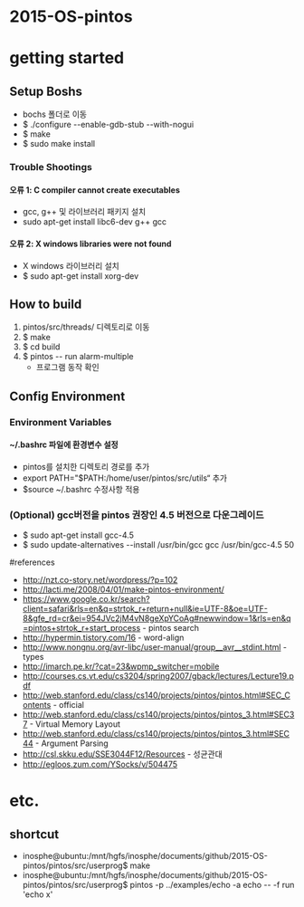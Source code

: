 # 2015-OS-pintos

# getting started

## Setup Boshs
* bochs 폴더로 이동
* $ ./configure --enable-gdb-stub --with-nogui
* $ make
* $ sudo make install

### Trouble Shootings

#### 오류 1: C compiler cannot create executables
* gcc, g++ 및 라이브러리 패키지 설치
* sudo apt-get install libc6-dev g++ gcc

#### 오류 2: X windows libraries were not found 
* X windows 라이브러리 설치
* $ sudo apt-get install xorg-dev

## How to build
1. pintos/src/threads/ 디렉토리로 이동
2. $ make
3. $ cd build
4. $ pintos -- run alarm-multiple 
	* 프로그램 동작 확인

## Config Environment

### Environment Variables

#### ~/.bashrc 파일에 환경변수 설정
* pintos를 설치한 디렉토리 경로를 추가
* export PATH="$PATH:/home/user/pintos/src/utils“ 추가
* $source ~/.bashrc 수정사항 적용

### (Optional) gcc버전을 pintos 권장인 4.5 버전으로 다운그레이드
* $ sudo apt-get install gcc-4.5
* $ sudo update-alternatives --install /usr/bin/gcc gcc /usr/bin/gcc-4.5 50


#references
* http://nzt.co-story.net/wordpress/?p=102
* http://lacti.me/2008/04/01/make-pintos-environment/
* https://www.google.co.kr/search?client=safari&rls=en&q=strtok_r+return+null&ie=UTF-8&oe=UTF-8&gfe_rd=cr&ei=954JVc2jM4vN8geXpYCoAg#newwindow=1&rls=en&q=pintos+strtok_r+start_process	- pintos search
* http://hypermin.tistory.com/16	- word-align
* http://www.nongnu.org/avr-libc/user-manual/group__avr__stdint.html - types
* http://imarch.pe.kr/?cat=23&wpmp_switcher=mobile
* http://courses.cs.vt.edu/cs3204/spring2007/gback/lectures/Lecture19.pdf
* http://web.stanford.edu/class/cs140/projects/pintos/pintos.html#SEC_Contents - official
* http://web.stanford.edu/class/cs140/projects/pintos/pintos_3.html#SEC37 - Virtual Memory Layout
* http://web.stanford.edu/class/cs140/projects/pintos/pintos_3.html#SEC44 - Argument Parsing
* http://csl.skku.edu/SSE3044F12/Resources - 성균관대
* http://egloos.zum.com/YSocks/v/504475

# etc.

## shortcut
* inosphe@ubuntu:/mnt/hgfs/inosphe/documents/github/2015-OS-pintos/pintos/src/userprog$ make
* inosphe@ubuntu:/mnt/hgfs/inosphe/documents/github/2015-OS-pintos/pintos/src/userprog$ pintos -p ../examples/echo -a echo -- -f run 'echo x'